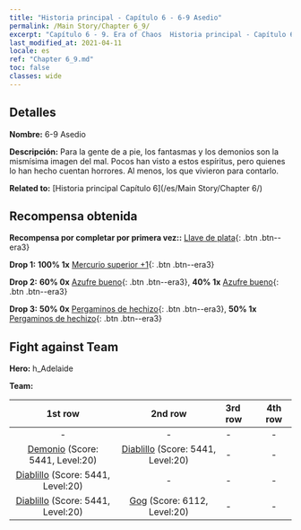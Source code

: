 ```yaml
---
title: "Historia principal - Capítulo 6 - 6-9 Asedio"
permalink: /Main Story/Chapter 6_9/
excerpt: "Capítulo 6 - 9. Era of Chaos  Historia principal - Capítulo 6_9. 6-9 Asedio"
last_modified_at: 2021-04-11
locale: es
ref: "Chapter 6_9.md"
toc: false
classes: wide
---
```


## Detalles

 **Nombre:** 6-9 Asedio

 **Descripción:** Para la gente de a pie, los fantasmas y los demonios son la mismísima imagen del mal. Pocos han visto a estos espíritus, pero quienes lo han hecho cuentan horrores. Al menos, los que vivieron para contarlo.

 **Related to:** [Historia principal Capítulo 6](/es/Main Story/Chapter 6/)

## Recompensa obtenida

 **Recompensa por completar por primera vez::** [Llave de plata](/es/Items/con_693/){: .btn .btn--era3}

 **Drop 1:** **100% 1x** [Mercurio superior +1](/es/Items/mat_21/){: .btn .btn--era3}

 **Drop 2:** **60% 0x** [Azufre bueno](/es/Items/mat_15/){: .btn .btn--era3}, **40% 1x** [Azufre bueno](/es/Items/mat_15/){: .btn .btn--era3}

 **Drop 3:** **50% 0x** [Pergaminos de hechizo](/es/Items/con_694/){: .btn .btn--era3}, **50% 1x** [Pergaminos de hechizo](/es/Items/con_694/){: .btn .btn--era3}


## Fight against Team
 **Hero:** h_Adelaide

 **Team:**


  | 1st row | 2nd row | 3rd row | 4th row |
  |:----:|:----:|:----|:----:|
  | - | - | - | - |
  | [Demonio](/es/units/Demon/) (Score: 5441, Level:20)  | [Diablillo](/es/units/Imp/) (Score: 5441, Level:20)  | - | - |
  | [Diablillo](/es/units/Imp/) (Score: 5441, Level:20)  | - | - | - |
  | [Diablillo](/es/units/Imp/) (Score: 5441, Level:20)  | [Gog](/es/units/Gog/) (Score: 6112, Level:20)  | - | - |


